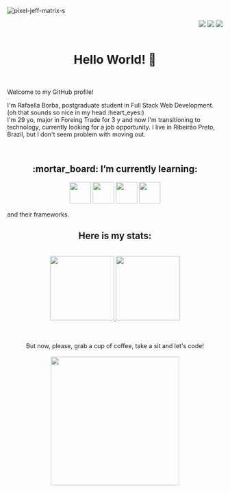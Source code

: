 
![pixel-jeff-matrix-s](https://user-images.githubusercontent.com/99276535/166554655-41470f95-a2fb-488f-8703-2b24295d4692.gif)

<div align="right">
<a href="https://instagram.com/rafaellaborba" target="_blank"><img src="https://img.shields.io/badge/-Instagram-%23E4405F?style=for-the-badge&logo=instagram&logoColor=white" target="_blank"></a>
<a href = "rafaellavborba@gmail.com"><img src="https://img.shields.io/badge/Gmail-D14836?style=for-the-badge&logo=gmail&logoColor=white" target="_blank"></a>
<a href="https://www.linkedin.com/in/rafaella-borba" target="_blank"><img src="https://img.shields.io/badge/-LinkedIn-%230077B5?style=for-the-badge&logo=linkedin&logoColor=white" target="_blank"></a>   
</div></br>

<h1 align="center">Hello World! 👋</h1></br>
<div flex-columns>
<p>Welcome to my GitHub profile!</p>
  

  <p>I'm Rafaella Borba, postgraduate student in Full Stack Web Development.</br>
(oh that sounds so nice in my head :heart_eyes:)</br>
I'm 29 yo, major in Foreing Trade for 3 y and now I'm transitioning to technology, currently looking for a job opportunity. I live in Ribeirão Preto, Brazil,
but I don't seem problem with moving out.
</p></br></div>



<h2 align="center">:mortar_board: I’m currently learning:</h2>
<p align="center">
<img src="https://cdn.jsdelivr.net/gh/devicons/devicon/icons/php/php-plain.svg" width="50" height="50"/> <img src="https://cdn.jsdelivr.net/gh/devicons/devicon/icons/java/java-original.svg" width="50" height="50"/>  <img src="https://cdn.jsdelivr.net/gh/devicons/devicon/icons/javascript/javascript-original.svg" width="50" height="50" /> <img src="https://cdn.jsdelivr.net/gh/devicons/devicon/icons/typescript/typescript-original.svg" width="50" height="50" /></p>


and their frameworks.


<h2 align="center">Here is my stats:</h2></br>
<div align="center" >
  <a href="https://github.com/rafaellavborba">
<img height="150em" src="https://github-readme-stats.vercel.app/api/top-langs/?username=rafaellavborba&layout=compact&langs_count=7&theme=dracula"/>
<img height="150em" src="https://github-readme-stats.vercel.app/api?username=rafaellavborba&show_icons=true&theme=dracula&include_all_commits=true&count_private=true"/></a>
  </div>
</br></br>


<p align="center" >But now, please, grab a cup of coffee, take a sit and let's code! </br></br><img src="https://user-images.githubusercontent.com/99276535/166556133-976f1928-0f78-4861-be3a-dd7d8867b4e6.gif" width="300" height="300"></p>


<!--
**rafaellavborba/rafaellavborba** is a ✨ _special_ ✨ repository because its `README.md` (this file) appears on your GitHub profile.

Here are some ideas to get you started:

- 🔭 I’m currently working on ...
- 🌱 I’m currently learning ...
- 👯 I’m looking to collaborate on ...
- 🤔 I’m looking for help with ...
- 💬 Ask me about ...
- 📫 How to reach me: ...
- 😄 Pronouns: ...
- ⚡ Fun fact: ...
-->
